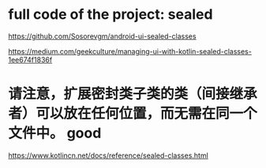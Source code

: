  # full code of the project: sealed
 https://github.com/Sosorevgm/android-ui-sealed-classes
 
 https://medium.com/geekculture/managing-ui-with-kotlin-sealed-classes-1ee674f1836f
 
#  请注意，扩展密封类子类的类（间接继承者）可以放在任何位置，而无需在同一个文件中。 good
 https://www.kotlincn.net/docs/reference/sealed-classes.html
